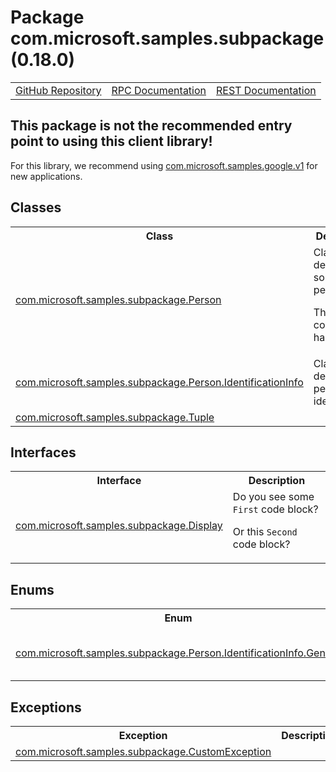 # Package com.microsoft.samples.subpackage (0.18.0)
<table>
   <tr>
     <td><a href="https://github.com/googleapis/google-cloud-java/tree/main/java-apikeys/google-cloud-apikeys/src/main/java/com/microsoft/samples/subpackage">GitHub Repository</a></td>
     <td><a href="https://cloud.google.com/api-keys/docs/reference/rpc">RPC Documentation</a></td>
     <td><a href="https://cloud.google.com/api-keys/docs/reference/rest">REST Documentation</a></td>
   </tr>
 </table>

## This package is not the recommended entry point to using this client library!

 For this library, we recommend using [com.microsoft.samples.google.v1](https://cloud.google.com/java/docs/reference/google-cloud-apikeys/0.18.0/com.microsoft.samples.google.v1) for new applications.

## Classes
<table>
   <tr>
     <th>
Class</th>
     <th>
Description</th>
<tr>
<td><a href="https://cloud.google.com/java/docs/reference/google-cloud-apikeys/0.18.0/com.microsoft.samples.subpackage.Person">com.microsoft.samples.subpackage.Person</a></td>
<td>
Class that describes some person

 <p>This comment has links to:
</td>
   </tr>
<tr>
<td><a href="https://cloud.google.com/java/docs/reference/google-cloud-apikeys/0.18.0/com.microsoft.samples.subpackage.Person.IdentificationInfo">com.microsoft.samples.subpackage.Person.IdentificationInfo</a></td>
<td>
Class that describes person's identification</td>
   </tr>
<tr>
<td><a href="https://cloud.google.com/java/docs/reference/google-cloud-apikeys/0.18.0/com.microsoft.samples.subpackage.Tuple">com.microsoft.samples.subpackage.Tuple</a></td>
<td>
</td>
   </tr>
 </table>

## Interfaces
<table>
   <tr>
     <th>
Interface</th>
     <th>
Description</th>
<tr>
<td><a href="https://cloud.google.com/java/docs/reference/google-cloud-apikeys/0.18.0/com.microsoft.samples.subpackage.Display">com.microsoft.samples.subpackage.Display</a></td>
<td>
Do you see some <code>First</code> code block?

 <p>Or this <code>Second</code> code block?</td>
   </tr>
 </table>

## Enums
<table>
   <tr>
     <th>
Enum</th>
     <th>
Description</th>
<tr>
<td><a href="https://cloud.google.com/java/docs/reference/google-cloud-apikeys/0.18.0/com.microsoft.samples.subpackage.Person.IdentificationInfo.Gender">com.microsoft.samples.subpackage.Person.IdentificationInfo.Gender</a></td>
<td>
Enum describes person's gender</td>
   </tr>
 </table>

## Exceptions
<table>
   <tr>
     <th>
Exception</th>
     <th>
Description</th>
<tr>
<td><a href="https://cloud.google.com/java/docs/reference/google-cloud-apikeys/0.18.0/com.microsoft.samples.subpackage.CustomException">com.microsoft.samples.subpackage.CustomException</a></td>
<td>
</td>
   </tr>
 </table>

